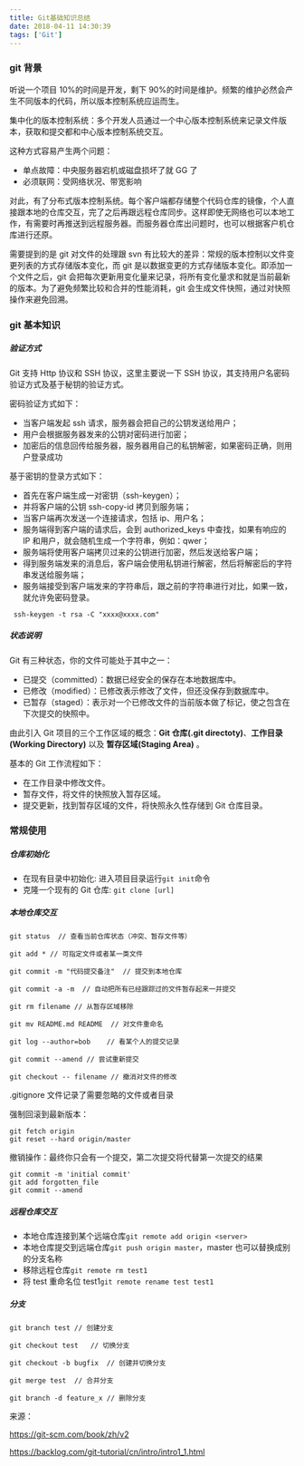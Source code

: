 ```yaml
---
title: Git基础知识总结
date: 2018-04-11 14:30:39
tags: ['Git']
---
```


### git 背景

听说一个项目 10%的时间是开发，剩下 90%的时间是维护。频繁的维护必然会产生不同版本的代码，所以版本控制系统应运而生。

集中化的版本控制系统：多个开发人员通过一个中心版本控制系统来记录文件版本，获取和提交都和中心版本控制系统交互。

这种方式容易产生两个问题：

- 单点故障：中央服务器宕机或磁盘损坏了就 GG 了
- 必须联网：受网络状况、带宽影响

对此，有了分布式版本控制系统。每个客户端都存储整个代码仓库的镜像，个人直接跟本地的仓库交互，完了之后再跟远程仓库同步。这样即使无网络也可以本地工作，有需要时再推送到远程服务器。而服务器仓库出问题时，也可以根据客户机仓库进行还原。

需要提到的是 git 对文件的处理跟 svn 有比较大的差异：常规的版本控制以文件变更列表的方式存储版本变化，而 git 是以数据变更的方式存储版本变化。即添加一个文件之后，git 会把每次更新用变化量来记录，将所有变化量求和就是当前最新的版本。为了避免频繁比较和合并的性能消耗，git 会生成文件快照，通过对快照操作来避免回溯。

### git 基本知识

##### 验证方式

Git 支持 Http 协议和 SSH 协议，这里主要说一下 SSH 协议，其支持用户名密码验证方式及基于秘钥的验证方式。

密码验证方式如下：

- 当客户端发起 ssh 请求，服务器会把自己的公钥发送给用户；
- 用户会根据服务器发来的公钥对密码进行加密；
- 加密后的信息回传给服务器，服务器用自己的私钥解密，如果密码正确，则用户登录成功

基于密钥的登录方式如下：

- 首先在客户端生成一对密钥（ssh-keygen）；
- 并将客户端的公钥 ssh-copy-id 拷贝到服务端；
- 当客户端再次发送一个连接请求，包括 ip、用户名；
- 服务端得到客户端的请求后，会到 authorized_keys 中查找，如果有响应的 IP 和用户，就会随机生成一个字符串，例如：qwer；
- 服务端将使用客户端拷贝过来的公钥进行加密，然后发送给客户端；
- 得到服务端发来的消息后，客户端会使用私钥进行解密，然后将解密后的字符串发送给服务端；
- 服务端接受到客户端发来的字符串后，跟之前的字符串进行对比，如果一致，就允许免密码登录。

```
 ssh-keygen -t rsa -C "xxxx@xxxx.com"
```

##### 状态说明

Git 有三种状态，你的文件可能处于其中之一：

- 已提交（committed）：数据已经安全的保存在本地数据库中。
- 已修改（modified）：已修改表示修改了文件，但还没保存到数据库中。
- 已暂存（staged）：表示对一个已修改文件的当前版本做了标记，使之包含在下次提交的快照中。

由此引入 Git 项目的三个工作区域的概念：**Git 仓库(.git directoty)**、**工作目录(Working Directory)** 以及 **暂存区域(Staging Area)** 。

基本的 Git 工作流程如下：

- 在工作目录中修改文件。
- 暂存文件，将文件的快照放入暂存区域。
- 提交更新，找到暂存区域的文件，将快照永久性存储到 Git 仓库目录。

### 常规使用

##### 仓库初始化

- 在现有目录中初始化: 进入项目目录运行`git init`命令
- 克隆一个现有的 Git 仓库: `git clone [url]`

##### 本地仓库交互

```
git status  // 查看当前仓库状态（冲突、暂存文件等）

git add * // 可指定文件或者某一类文件

git commit -m "代码提交备注"  // 提交到本地仓库

git commit -a -m  // 自动把所有已经跟踪过的文件暂存起来一并提交

git rm filename // 从暂存区域移除

git mv README.md README  // 对文件重命名

git log --author=bob    // 看某个人的提交记录

git commit --amend // 尝试重新提交

git checkout -- filename // 撤消对文件的修改

```

.gitignore 文件记录了需要忽略的文件或者目录

强制回滚到最新版本：

```
git fetch origin
git reset --hard origin/master
```

撤销操作：最终你只会有一个提交，第二次提交将代替第一次提交的结果

```
git commit -m 'initial commit'
git add forgotten_file
git commit --amend
```

##### 远程仓库交互

- 本地仓库连接到某个远端仓库`git remote add origin <server>`
- 本地仓库提交到远端仓库`git push origin master`，master 也可以替换成别的分支名称
- 移除远程仓库`git remote rm test1`
- 将 test 重命名位 test1`git remote rename test test1`

##### 分支

```
git branch test // 创建分支

git checkout test   // 切换分支

git checkout -b bugfix  // 创建并切换分支

git merge test  // 合并分支

git branch -d feature_x // 删除分支

```

来源：

https://git-scm.com/book/zh/v2

https://backlog.com/git-tutorial/cn/intro/intro1_1.html
